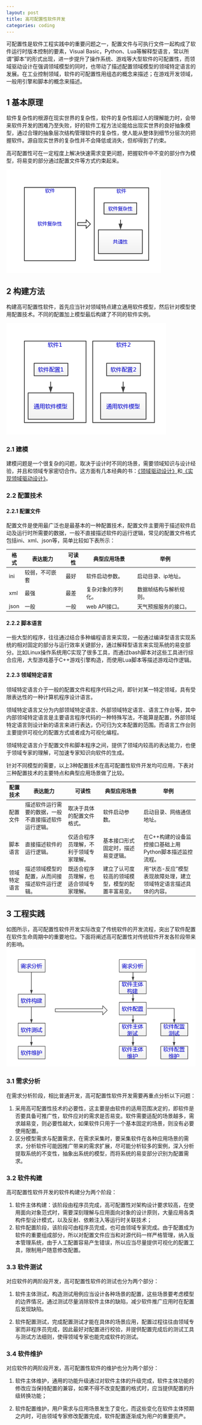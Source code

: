 ```yaml
---
layout: post
title: 高可配置性软件开发
categories: coding
---
```


可配置性是软件工程实践中的重要问题之一，配置文件与可执行文件一起构成了软件运行时版本控制的要素，Visual Basic，Python、Lua等解释型语言，常以所谓“脚本”的形式出现，进一步提升了操作系统、游戏等大型软件的可配置性，而领域驱动设计在强调领域模型的同时，也带动了描述配置领域模型的领域特定语言的发展。在工业控制领域，软件的可配置性用组态的概念来描述；在游戏开发领域，一般用引擎和脚本的概念来描述。

## 1 基本原理

软件复杂性的根源在现实世界的复杂性，软件的复杂性超过人的理解能力时，会带来软件开发的困难乃至失败，好的软件工程方法论能给出现实世界的良好抽象模型，通过合理的抽象层次结构管理软件的复杂性，使人能从整体到细节分层次的把握软件。源自现实世界的复杂性并不会降低或消失，但却得到了约束。

高可配置性可在一定程度上解决快速需求变更问题，把握软件中不变的部分作为模型，将易变的部分通过配置文件等方式约束起来。

![highly-configurable-1](/img/highly-configurable-1.png)

## 2 构建方法

构建高可配置性软件，首先应当针对领域特点建立通用软件模型，然后针对模型使用配置技术。不同的配置加上模型最后构建了不同的软件实例。

![highly-configurable-2](/img/highly-configurable-2.png)

### 2.1 建模

建模问题是一个很复杂的问题，取决于设计时不同的场景，需要领域知识与设计经验，并且和领域专家密切合作。这方面有几本经典的书：[《领域驱动设计》](https://book.douban.com/subject/26819666/)和[《实现领域驱动设计》](https://book.douban.com/subject/25844633/)。

### 2.2 配置技术

#### 2.2.1 配置文件

配置文件是使用最广泛也是最基本的一种配置技术，配置文件主要用于描述软件启动及运行时所需要的数据，一般不直接描述软件的运行逻辑，常见的配置文件格式包括ini、xml、json等，简单比较如下表所示：

| 格式   | 表达能力    | 可读性  | 典型应用场景     | 举例          |
| ---- | ------- | ---- | ---------- | ----------- |
| ini  | 较弱，不可嵌套 | 最好   | 软件启动参数。    | 启动目录、ip地址。  |
| xml  | 最强      | 最差   | 复杂对象的序列化。  | 数据帧结构与解析规则。 |
| json | 一般      | 一般   | web API接口。 | 天气预报服务的接口。  |

#### 2.2.2 脚本语言

一些大型的程序，往往通过结合多种编程语言来实现，一般通过编译型语言实现系统的相对固定的部分与运行效率关键部分，通过解释型语言来实现系统的易变部分。比如Linux操作系统用C实现了很多工具，而通过bash脚本对这些工具进行综合应用，大型游戏基于C++游戏引擎构造，而使用Lua脚本等描述游戏动作逻辑。

#### 2.2.3 领域特定语言

领域特定语言介于一般的配置文件和程序代码之间，即针对某一特定领域，具有受限表达性的一种计算机程序设计语言。

领域特定语言又分为内部领域特定语言、外部领域特定语言、语言工作台等，其中内部领域特定语言是主要语言程序代码的一种特殊写法，不能算是配置，外部领域特定语言则设计新的语言来进行表达，仍可归为文本配置的范围。而语言工作台则主要提供可视化的配置方式或者成为可视化编程。

领域特定语言介于配置文件和脚本程序之间，提供了领域内较高的表达能力，也便于领域专家的理解，可加速专家知识向软件的生成。

针对不同模型的需要，以上3种配置技术在高可配置性软件开发均可应用，下表对三种配置技术的主要特点和典型应用场景做了比较。

| 配置技术   | 表达能力                       | 可读性                 | 典型应用场景                   | 举例                                |
| ------ | -------------------------- | ------------------- | ------------------------ | --------------------------------- |
| 配置文件   | 描述软件运行需要的数据，一般不直接描述软件运行逻辑。 | 取决于具体的配置文件格式。  | 软件启动参数。                  | 启动目录、网络通信地址。                      |
| 脚本语言   | 直接描述软件的运行逻辑。               | 仅适合程序员理解，不利于领域专家理解。 | 基本接口形式固定时，描述易变逻辑。        | 在C++构建的设备监控接口基础上用Python脚本描述监控流程。  |
| 领域特定语言 | 描述领域模型的配置，从而间接描述软件运行逻辑。    | 既适合程序员理解，也适合领域专家理解。 | 建立了认可度较高的领域模型，模型的配置丰富易变。 | 用“状态-反应”模型表现故障处理，建立领域特定语言描述具体的内容。 |

## 3 工程实践

如图所示，高可配置性软件开发实际改变了传统软件的开发流程，突出了软件配置在软件生命周期中的重要地位。下面将阐述高可配置性对传统软件开发各阶段带来的影响。
![highly-configurable-3](/img/highly-configurable-3.png)

### 3.1 需求分析

在需求分析阶段，相比普通开发，高可配置性软件开发需要再重点分析以下问题：

1. 采用高可配置性技术的必要性，这主要是由软件的适用范围决定的，即软件是否要具备可推广性，软件应对的需求是否易变。软件需要适配的场景越多，需求越易变，则必要性越大，如果软件只用于一个基本固定的场景，则没有必要使用配置。
2. 区分模型需求与配置需求，在需求采集时，要采集软件在各种应用场景的需求，分析软件可能因推广带来的需求扩展，尽可能分析较多的案例，深入分析提取系统的不变性，抽象出系统的模型，而将系统的易变部分识别为配置需求。

### 3.2  软件构建

高可配置性软件开发的软件构建分为两个阶段：

1. 软件主体构建：该阶段由程序员完成，高可配置性对架构设计要求较高，在使用面向对象范式时，需要深刻理解与应用面向对象的设计原则，大量应用各类构件型设计模式，以及反射、依赖注入等运行时关联技术；
2. 软件配置阶段，该阶段可由程序员完成，也可由领域专家完成。由于配置成为软件的重要组成部分，所以对配置文件应当和对源代码一样严格管理，纳入版本管理系统，由于人工配置容易产生错误，所以应当尽量提供可视化的配置工具，限制用户随意修改配置。

### 3.3 软件测试

对应软件的两阶段开发，高可配置性软件的测试也分为两个部分：

1. 软件主体测试，构造测试用例应当设计各种场景的配置，这些场景要考虑模型的边界情况，通过测试尽量消除软件主体的缺陷，减少软件推广应用时在配置后发现缺陷。

2. 软件配置测试，完成配置测试才能在具体的场景应用，配置过程往往由领域专家而非程序员完成，因此最好对配置进行校验，并提供配置完成后的测试工具与测试方法细则，使得领域专家也能完成软件的测试。

### 3.4  软件维护
对应软件的两阶段开发，高可配置性软件的维护也分为两个部分：

1. 软件主体维护，通用的功能升级通过对软件主体的升级完成，软件主体功能的修改应当保持配置的兼容，如果不得不改变配置的格式时，应当提供配置的升级转换功能；

2. 软件配置维护，用户需求与应用场景发生了变化，而这些变化在软件主体预期之内时，可由领域专家修改配置完成，软件配置逐渐成为用户的重要资产。
